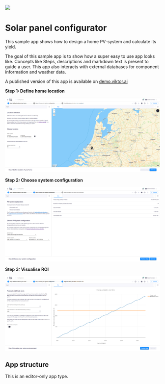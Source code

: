 ![](https://img.shields.io/badge/SDK-v13.7.0-blue) <Please check version is the same as specified in requirements.txt>

# Solar panel configurator

This sample app shows how to design a home PV-system and calculate its yield.

The goal of this sample app is to show how a super easy to use app looks like. 
Concepts like Steps, descriptions and markdown text is present to guide a user.
This app also interacts with external databases for component information and weather data.

A published version of this app is available on [demo.viktor.ai](https://demo.viktor.ai/workspaces/10/app/)

**Step 1: Define home location**

![](resources/Step_1.png)

**Step 2: Choose system configuration**

![](resources/Step_2.png)

**Step 3: Visualise ROI**

![](resources/Step_3.png)

## App structure 
This is an editor-only app type.
